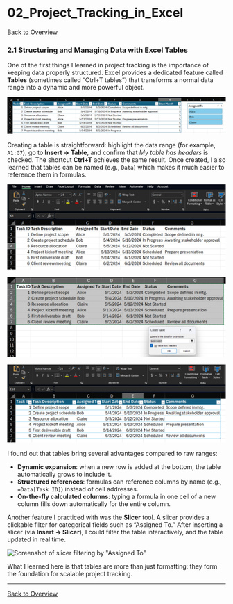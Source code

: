# 02_Project_Tracking_in_Excel
[Back to Overview](./README.md)

### 2.1 Structuring and Managing Data with Excel Tables

One of the first things I learned in project tracking is the importance of keeping data properly structured. Excel provides a dedicated feature called **Tables** (sometimes called “Ctrl+T tables”) that transforms a normal data range into a dynamic and more powerful object.

![Screenshot of completed table](media/completed-table.png)

Creating a table is straightforward: highlight the data range (for example, `A1:G7`), go to **Insert → Table**, and confirm that *My table has headers* is checked. The shortcut **Ctrl+T** achieves the same result. Once created, I also learned that tables can be named (e.g., `Data`) which makes it much easier to reference them in formulas.

![Scratch/Raw Table](media/scratch-table.png)

![Ctrl+T](media/ctrl-t.png)

![After Ctrl+T](media/after-ctrl-t.png)

I found out that tables bring several advantages compared to raw ranges:

* **Dynamic expansion**: when a new row is added at the bottom, the table automatically grows to include it.
* **Structured references**: formulas can reference columns by name (e.g., `=Data[Task ID]`) instead of cell addresses.
* **On-the-fly calculated columns**: typing a formula in one cell of a new column fills down automatically for the entire column.

Another feature I practiced with was the **Slicer** tool. A slicer provides a clickable filter for categorical fields such as “Assigned To.” After inserting a slicer (via **Insert → Slicer**), I could filter the table interactively, and the table updated in real time.

![Screenshot of slicer filtering by "Assigned To"](media/screenshot-slicer.png)

What I learned here is that tables are more than just formatting: they form the foundation for scalable project tracking.

---

[Back to Overview](./README.md)
